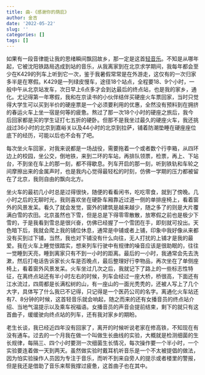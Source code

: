 ```yaml
---
title: 曲-《感谢你的荫庇》
author: 金吉
date: '2022-05-22'
slug: ''
categories: []
tags: []
---
```



如果有一段音律能让我的思绪瞬间飘回故乡，那一定是这首[轻音乐](https://www.youtube.com/watch?v=MSGg4Td9bfQ&t=3062s&ab_channel=Perfect%E3%83%BBMusic%E3%83%BBShare)。不知是从哪年起，它被沈阳铁路局选成到站的音乐，从我离家到在北京求学期间，我每年都会至少在K429的列车上听到它一次，鉴于我暑假常常是在外游走，这仅有的一次归家多半是在寒假。K429是一列绿皮慢车，途径18个站点，全程要18、9个小时，一般中午从北京站发车，次日早上6点多才会到达最后的终点站，也是我的家乡，通化。尤记得第一年寒假，我和在京读书的小伙伴结伴买硬座火车票回家，当时只觉得大学生可以买到半价的硬座票是一个必须要利用的优惠，全然没有预料到在拥挤的春运火车上坐一宿是何等的疲惫。熬过了那一次18个小时的硬座之旅后，我今后回家都是买的学生证打七五折的硬卧。但那不是我坐过最久的硬座火车，我还挑战过36小时的北京到嘉峪关以及44小时的北京到拉萨，铺着防潮垫睡在硬座座位底下的经历，可能以后也不会有了吧。 

每次坐火车回家，对我来说都是一场战役，需要拖着一个或者数个行李箱，从四环边上的校园，坐公交，倒地铁，来到二环的车站，再排队领票，检票，再上、下站台，不到坐在车上的那一刻，都不得歇息。列车开启的那一刻，听到铁轨和车轮之间摩擦出来的金属声时，也是我内心觉得最轻松的时刻，仿佛一学期的压力都被留在了北京，我则自由的飘向北方。

坐火车的最初几小时总是过得很快，随便的看看闲书，吃吃零食，就到了傍晚。几小时之后的无聊时光，我则喜欢坐在硬卧车厢靠近过道一侧的单排座椅上，看着窗外的风景发呆。看久了就会发觉，窗外的建筑是越来越少，随之多了的则是大片覆满白雪的农田。北京虽然也下雪，但是总是下得零零散散，放寒假之前也是极少下雪的，于是我看到雪总是很兴奋，仿佛已经握了一个雪团在手，即刻就可投出。天色暗下后，我就会爬上我的铺位休息，通常是中铺或者上铺，印象中我好像从来都没有买到过下铺，当然，我也对下铺没有什么向往，无人打扰的上铺才是我的最爱。我在火车上睡觉很踏实，想来列车行驶中有规律的噪音应该是很助眠的，往往一觉睡到天亮，睡到离家只有不到一小时的距离。最后的一小时，我通常会先去洗漱，然后打电话告诉家长火车是否晚点，最后整理好行李物品，再次坐在了单侧座椅上，看着窗外风景发呆。火车坐过几次之后，我就记下了路上的一些标志性特征，在离终点站还有半小时左右的时候，列车会经过一座大桥，桥很高，下面还有江水流过，四周都是长满松树的山，有一座山的一面光秃秃的，还被人写上了几个大字，具体写了什么我已不记得，只记得是一个医药公司的名字。离通化火车站还有7、8分钟的时候，这首轻音乐就会响起，随之而来的还有女播音员的终点站介绍、当地气温提示以及乘车祝福语。女播音员的声音会提前结束，剩下的就只有这首曲子，缓缓驶向终点站的列车，还有我对家乡的期盼。

老生长谈，我已经近四年没有回家了，离开的时候听说老家在修高铁，不知现在有没有通车。过去的一个月我在做一个叫做生长曲线的实验，大概就是检测细菌的生长规律，每隔三、四个小时要测一次细菌生长情况，每次操作要一个半小时，一个实验要连着做一天到两天。虽然做实验时戴耳机听音乐是一个不太被提倡的做法，因为怕实验操作人员因为专注于音乐，而听不到来自旁人的提示或者楼里的警报，但是我还是借助了音乐来帮我撑过疲惫，这首曲子也在其中。







